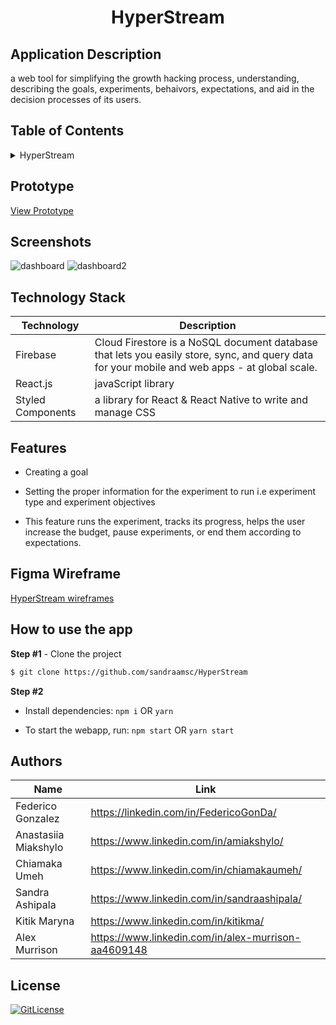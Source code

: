 <!-- Designed for nanoGiants 12.2022 hackathon -->
  <h1 align="center">HyperStream</h1>

## Application Description

a web tool for simplifying the growth hacking process, understanding, describing the goals, experiments, behaivors, expectations, and aid in the decision processes of  its users.

## Table of Contents

<details>
<summary>HyperStream</summary>

- [Application Description](#application-description)
- [Table of Contents](#table-of-contents)
- [Prototype](#prototype)
- [Screenshots](#screenshots)
- [Figma Wireframe](#figma-wireframe)
- [Technology Stack](#technology-stack)
- [Features](#features)
- [How to use the app](#how-to-use-the-app)
- [Authors](#authors)
- [License](#license)

</details>

## Prototype

[View Prototype](https://hyperstream-growth-tool.netlify.app/)

## Screenshots
![dashboard](https://user-images.githubusercontent.com/120281830/206928006-6c6b81c4-d5d7-46cb-91fb-a908e75c3d94.PNG)
![dashboard2](https://user-images.githubusercontent.com/120281830/206928022-443dbc9d-a419-43a1-ba8a-a2837a7d0960.PNG)

## Technology Stack

| Technology                                                    | Description                                                          |
| ------------------------------------------------------------- | -------------------------------------------------------------------- |
| Firebase                                                      | Cloud Firestore is a NoSQL document database that lets you easily store, sync, and query data for your mobile and web apps - at global scale. |
| React.js                                                      | javaScript library                                                   |
| Styled Components                                             | a library for React & React Native to write and manage CSS           |

## Features

- Creating a goal

- Setting the proper information for the experiment to run i.e experiment type and experiment objectives

- This feature runs the experiment, tracks its progress, helps the user increase the budget, pause experiments, or end them according to expectations.


## Figma Wireframe

[HyperStream wireframes](https://www.figma.com/file/QdZmAGSeF6wA8zsy7Bi12S/Hackathon-design-file?node-id=0%3A1&t=KyRG2mk4TBS6zC1V-0)

## How to use the app

**Step #1** - Clone the project

```bash
$ git clone https://github.com/sandraamsc/HyperStream
```

**Step #2**

- Install dependencies: `npm i` OR `yarn`

- To start the webapp, run: `npm start` OR `yarn start`


## Authors

| Name            | Link                                   |
| --------------- | -------------------------------------- |
| Federico Gonzalez | https://linkedin.com/in/FedericoGonDa/ |
| Anastasiia Miakshylo | https://www.linkedin.com/in/amiakshylo/ |
| Chiamaka Umeh | https://www.linkedin.com/in/chiamakaumeh/ |
| Sandra Ashipala | https://www.linkedin.com/in/sandraashipala/ |
| Kitik Maryna | https://www.linkedin.com/in/kitikma/ |
| Alex Murrison |  https://www.linkedin.com/in/alex-murrison-aa4609148 |

## License

[![GitLicense](https://img.shields.io/badge/License-MIT-lime.svg)](https://github.com/sandraamsc/HyperStream/blob/main/LICENSE)
